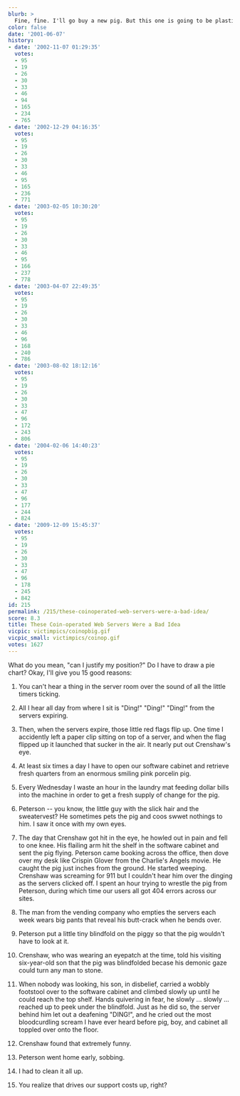 ```yaml
---
blurb: >
  Fine, fine. I'll go buy a new pig. But this one is going to be plastic!
color: false
date: '2001-06-07'
history:
- date: '2002-11-07 01:29:35'
  votes:
  - 95
  - 19
  - 26
  - 30
  - 33
  - 46
  - 94
  - 165
  - 234
  - 765
- date: '2002-12-29 04:16:35'
  votes:
  - 95
  - 19
  - 26
  - 30
  - 33
  - 46
  - 95
  - 165
  - 236
  - 771
- date: '2003-02-05 10:30:20'
  votes:
  - 95
  - 19
  - 26
  - 30
  - 33
  - 46
  - 95
  - 166
  - 237
  - 778
- date: '2003-04-07 22:49:35'
  votes:
  - 95
  - 19
  - 26
  - 30
  - 33
  - 46
  - 96
  - 168
  - 240
  - 786
- date: '2003-08-02 18:12:16'
  votes:
  - 95
  - 19
  - 26
  - 30
  - 33
  - 47
  - 96
  - 172
  - 243
  - 806
- date: '2004-02-06 14:40:23'
  votes:
  - 95
  - 19
  - 26
  - 30
  - 33
  - 47
  - 96
  - 177
  - 244
  - 824
- date: '2009-12-09 15:45:37'
  votes:
  - 95
  - 19
  - 26
  - 30
  - 33
  - 47
  - 96
  - 178
  - 245
  - 842
id: 215
permalink: /215/these-coinoperated-web-servers-were-a-bad-idea/
score: 8.3
title: These Coin-operated Web Servers Were a Bad Idea
vicpic: victimpics/coinopbig.gif
vicpic_small: victimpics/coinop.gif
votes: 1627
---
```


What do you mean, "can I justify my position?" Do I have to draw a pie
chart? Okay, I'll give you 15 good reasons:

1. You can't hear a thing in the server room over the sound of all the
little timers ticking.

2. All I hear all day from where I sit is "Ding!" "Ding!" "Ding!" from
the servers expiring.

3. Then, when the servers expire, those little red flags flip up. One
time I accidently left a paper clip sitting on top of a server, and when
the flag flipped up it launched that sucker in the air. It nearly put
out Crenshaw's eye.

4. At least six times a day I have to open our software cabinet and
retrieve fresh quarters from an enormous smiling pink porcelin pig.

5. Every Wednesday I waste an hour in the laundry mat feeding dollar
bills into the machine in order to get a fresh supply of change for the
pig.

6. Peterson -- you know, the little guy with the slick hair and the
sweatervest? He sometimes pets the pig and coos swwet nothings to him. I
saw it once with my own eyes.

7. The day that Crenshaw got hit in the eye, he howled out in pain and
fell to one knee. His flailing arm hit the shelf in the software cabinet
and sent the pig flying. Peterson came booking across the office, then
dove over my desk like Crispin Glover from the Charlie's Angels movie.
He caught the pig just inches from the ground. He started weeping.
Crenshaw was screaming for 911 but I couldn't hear him over the dinging
as the servers clicked off. I spent an hour trying to wrestle the pig
from Peterson, during which time our users all got 404 errors across our
sites.

8. The man from the vending company who empties the servers each week
wears big pants that reveal his butt-crack when he bends over.

9. Peterson put a little tiny blindfold on the piggy so that the pig
wouldn't have to look at it.

10. Crenshaw, who was wearing an eyepatch at the time, told his visiting
six-year-old son that the pig was blindfolded becase his demonic gaze
could turn any man to stone.

11. When nobody was looking, his son, in disbelief, carried a wobbly
footstool over to the software cabinet and climbed slowly up until he
could reach the top shelf. Hands quivering in fear, he slowly ... slowly
... reached up to peek under the blindfold. Just as he did so, the
server behind him let out a deafening "DING!", and he cried out the most
bloodcurdling scream I have ever heard before pig, boy, and cabinet all
toppled over onto the floor.

12. Crenshaw found that extremely funny.

13. Peterson went home early, sobbing.

14. I had to clean it all up.

15. You realize that drives our support costs up, right?